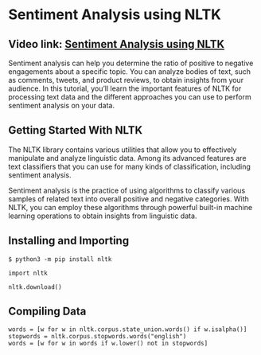 # Sentiment Analysis using NLTK

## Video link: [Sentiment Analysis using NLTK]()

Sentiment analysis can help you determine the ratio of positive to negative engagements about a specific topic. You can analyze bodies of text, such as comments, tweets, and product reviews, to obtain insights from your audience. In this tutorial, you’ll learn the important features of NLTK for processing text data and the different approaches you can use to perform sentiment analysis on your data.

## Getting Started With NLTK
The NLTK library contains various utilities that allow you to effectively manipulate and analyze linguistic data. Among its advanced features are text classifiers that you can use for many kinds of classification, including sentiment analysis.

Sentiment analysis is the practice of using algorithms to classify various samples of related text into overall positive and negative categories. With NLTK, you can employ these algorithms through powerful built-in machine learning operations to obtain insights from linguistic data.

## Installing and Importing
```
$ python3 -m pip install nltk

import nltk

nltk.download()
```

## Compiling Data

```
words = [w for w in nltk.corpus.state_union.words() if w.isalpha()]
stopwords = nltk.corpus.stopwords.words("english")
words = [w for w in words if w.lower() not in stopwords]

```

